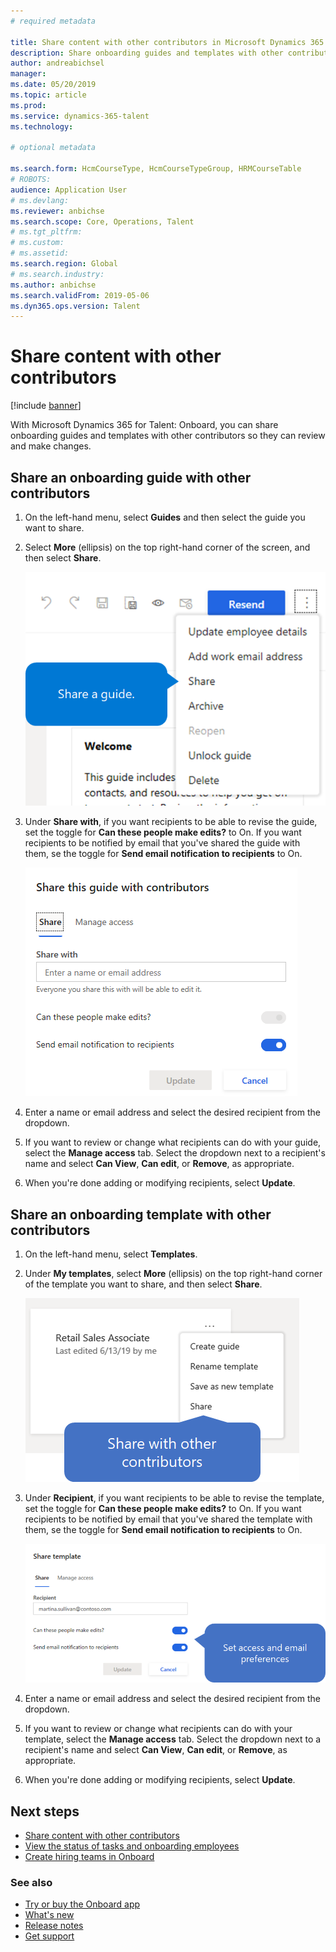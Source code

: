 ```yaml
---
# required metadata

title: Share content with other contributors in Microsoft Dynamics 365 for Talent - Onboard
description: Share onboarding guides and templates with other contributors the Microsoft Dynamics 365 for Talent - Onboard app.
author: andreabichsel
manager:
ms.date: 05/20/2019
ms.topic: article
ms.prod:
ms.service: dynamics-365-talent
ms.technology:

# optional metadata

ms.search.form: HcmCourseType, HcmCourseTypeGroup, HRMCourseTable
# ROBOTS:
audience: Application User
# ms.devlang:
ms.reviewer: anbichse
ms.search.scope: Core, Operations, Talent
# ms.tgt_pltfrm:
# ms.custom:
# ms.assetid:
ms.search.region: Global
# ms.search.industry:
ms.author: anbichse
ms.search.validFrom: 2019-05-06
ms.dyn365.ops.version: Talent
---
```


# Share content with other contributors

[!include [banner](includes/banner.md)]

With Microsoft Dynamics 365 for Talent: Onboard, you can share onboarding guides and templates with other contributors so they can review and make changes.

## Share an onboarding guide with other contributors

1. On the left-hand menu, select **Guides** and then select the guide you want to share.

2. Select **More** (ellipsis) on the top right-hand corner of the screen, and then select **Share**.

   ![[Share an onboarding guide](./media/onboard-share-guide.png)](./media/onboard-share-guide.png)

3. Under **Share with**, if you want recipients to be able to revise the guide, set the toggle for **Can these people make edits?** to On. If you want recipients to be notified by email that you've shared the guide with them, se the toggle for **Send email notification to recipients** to On.

   ![[Share guide with contributors](./media/onboard-share-guide-with-contributors.png)](./media/onboard-share-guide-with-contributors.png)

4. Enter a name or email address and select the desired recipient from the dropdown.

5. If you want to review or change what recipients can do with your guide, select the **Manage access** tab. Select the dropdown next to a recipient's name and select **Can View**, **Can edit**, or **Remove**, as appropriate.

6. When you're done adding or modifying recipients, select **Update**.

## Share an onboarding template with other contributors

1. On the left-hand menu, select **Templates**.

2. Under **My templates**, select **More** (ellipsis) on the top right-hand corner of the template you want to share, and then select **Share**.

   [![Onboard - share onboarding guide with other contributors](./media/onboard-share-template.png)](./media/onboard-share-template.png)

3. Under **Recipient**, if you want recipients to be able to revise the template, set the toggle for **Can these people make edits?** to On. If you want recipients to be notified by email that you've shared the template with them, se the toggle for **Send email notification to recipients** to On.

   [![Onboard - set access and email preferences](./media/onboard-share-template-access-and-email.png)](./media/onboard-share-template-access-and-email.png)

4. Enter a name or email address and select the desired recipient from the dropdown.

5. If you want to review or change what recipients can do with your template, select the **Manage access** tab. Select the dropdown next to a recipient's name and select **Can View**, **Can edit**, or **Remove**, as appropriate.

6. When you're done adding or modifying recipients, select **Update**.

## Next steps

- [Share content with other contributors](./onboard-share-template.md)
- [View the status of tasks and onboarding employees](./onboard-view-status.md)
- [Create hiring teams in Onboard](./onboard-create-team.md)

### See also

- [Try or buy the Onboard app](https://dynamics.microsoft.com/en-us/talent/onboard/)
- [What's new](./whats-new.md)
- [Release notes](https://docs.microsoft.com/en-us/business-applications-release-notes/index)
- [Get support](./talent-support.md)

